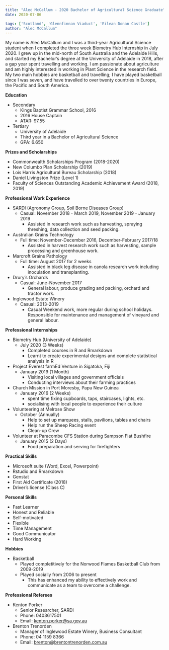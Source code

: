```yaml
---
title: "Alec McCallum - 2020 Bachelor of Agricultural Science Graduate"
date: 2020-07-06

tags: ['Scotland', 'Glennfinnan Viaduct', 'Eilean Donan Castle']
author: "Alec McCallum"
---
```

My name is Alec McCallum and I was a third-year Agricultural Science student when I completed the three week Biometry Hub Internship in July 2020. I grew up in the mid-north of South Australia and the Adelaide Hills, and started my Bachelor’s degree at the University of Adelaide in 2018, after a gap year spent travelling and working. I am passionate about agriculture and am highly interested in working in Plant Science in the research field. My two main hobbies are basketball and travelling; I have played basketball since I was seven, and have travelled to over twenty countries in Europe, the Pacific and South America.


**Education**
- Secondary
  - Kings Baptist Grammar School, 2016
  - 2016 House Captain
  - ATAR: 97.55
- Tertiary
  - University of Adelaide
  - Third year in a Bachelor of Agricultural Science
  - GPA: 6.650

**Prizes and Scholarships**
- Commonwealth Scholarships Program (2018-2020)
- New Columbo Plan Scholarship (2019)
- Lois Harris Agricultural Bureau Scholarship (2018)
- Daniel Livingston Prize (Level 1)
- Faculty of Sciences Outstanding Academic Achievement Award (2018, 2019)


**Professional Work Experience**
- SARDI (Agronomy Group, Soil Borne Diseases Group)
  - Casual: November 2018 - March 2019, November 2019 - January 2019
    - Assisted in research work such as harvesting, spraying threshing, data collection and seed packing.
- Australian Grains Technology
  - Full time: November-December 2016, December-February 2017/18
    - Assisted in harvest research work such as harvesting, sample processing and greenhouse work.
- Marcroft Grains Pathology
  - Full time: August 2017 for 2 weeks
    - Assisted in black leg disease in canola research work including inoculation and transplanting.
- Drury’s Orchards
  - Casual: June-November 2017
    - General labour, produce grading and packing, orchard and tractor work.
- Inglewood Estate Winery
  - Casual: 2013-2019
    - Casual Weekend work, more regular during school holidays. Responsible for maintenance and management of vineyard and general labour.

**Professional Internships**
- Biometry Hub (University of Adelaide)
  - July 2020 (3 Weeks)
    - Completed courses in R and Rmarkdown
    - Learnt to create experimental designs and complete statistical analysis in R 
- Project Everest farmEd Venture in Sigatoka, Fiji
  - January 2019 (1 Month)
    - Visiting local villages and government officials 
    - Conducting interviews about their farming practices
- Church Mission in Port Moresby, Papu New Guinea
  - January 2016 (2 Weeks)
    - spent time fixing cupboards, taps, staircases, lights, etc.
    - socialising with local people to experience their culture
- Volunteering at Melrose Show 
  - October (Annually)
    - Help to set up marquees, stalls, pavilions, tables and chairs
    - Help run the Sheep Racing event
    - Clean-up Crew
- Volunteer at Paracombe CFS Station during Sampson Flat Bushfire
  - January 2015 (2 Days) 
    - Food preparation and serving for firefighters

**Practical Skills**
- Microsoft suite (Word, Excel, Powerpoint)
- Rstudio and Rmarkdown
- Genstat
- First Aid Certificate (2018)
- Driver’s license (Class C)
 
**Personal Skills**
 
- Fast Learner
- Honest and Reliable 
- Self-motivated
- Flexible
- Time Management
- Good Communicator
- Hard Working
 
**Hobbies**
- Basketball
  - Played completitively for the Norwood Flames Basketball Club from 2009-2019
  - Played socially from 2006 to present
    - This has enhanced my ability to effectively work and communicate as a team to overcome a challenge.
 
**Professional Referees**
- Kenton Porker
  - Senior Researcher, SARDI
  - Phone: 0403617501
  - Email: kenton.porker@sa.gov.au 
- Brenton Trenorden
  - Manager of Inglewood Estate Winery, Business Consultant 
  - Phone: 04 1159 8366
  - Email: brenton@brentontrenorden.com.au 


